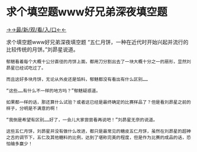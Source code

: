 # 求个填空题www好兄弟深夜填空题

<a href="https://m8k3.cc">→→最/新/观/看/入/口←←</a>

求个填空题www好兄弟深夜填空题
“五仁月饼，一种在近代时开始兴起并流行的比较传统的月饼。”刘昴星说道。

    郁魅看着每个大概十公分直径的月饼上面，都用刀分割出去了一块大概十分之一的扇形，显然刘昴星已经试吃过了。

    而且这好多块月饼，无论从外皮还是馅料，郁魅都没有看出有什么区别……

    “这些……有什么不一样的地方吗？”郁魅疑惑道。

    如果都一样的话，那还算什么试验？或者这已经是最终确定的比赛样品了？但是看刘昴星之前的样子，分明是不满意的啊！

    “我倒是希望有区别……好了，一会儿大家尝尝看再说吧！”刘昴星无奈的说道。

    这些五仁月饼，刘昴星并没有做什么改进，都只是最常见的糖皮五仁月饼，虽然在刘昴星的超神之舌的调节下，五仁及其他糖料的比例，达到了堪称完美的程度，但是作为比赛的成品的话，恐怕输多赢少！
